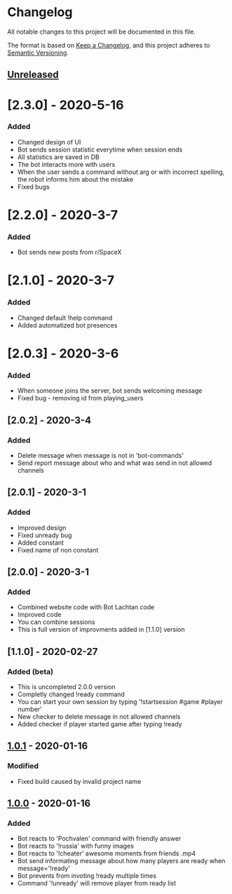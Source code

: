 # Changelog
All notable changes to this project will be documented in this file.

The format is based on [Keep a Changelog](https://keepachangelog.com/en/1.0.0/),
and this project adheres to [Semantic Versioning](https://semver.org/spec/v2.0.0.html).

## [Unreleased]

# [2.3.0] - 2020-5-16
### Added
- Changed design of UI
- Bot sends session statistic everytime when session ends
- All statistics are saved in DB
- The bot interacts more with users
- When the user sends a command without arg or with incorrect spelling, the robot informs him about the mistake
- Fixed bugs


# [2.2.0] - 2020-3-7
### Added
- Bot sends new posts from r/SpaceX

# [2.1.0] - 2020-3-7
### Added
- Changed default !help command 
- Added automatized bot presences

# [2.0.3] - 2020-3-6
### Added
- When someone joins the server, bot sends welcoming message
- Fixed bug - removing id from playing_users

## [2.0.2] - 2020-3-4
### Added
- Delete message when message is not in 'bot-commands'
- Send report message about who and what was send in not allowed channels

## [2.0.1] - 2020-3-1
### Added
- Improved design
- Fixed unready bug
- Added constant 
- Fixed name of non constant

## [2.0.0] - 2020-3-1
### Added
- Combined website code with Bot Lachtan code
- Improved code
- You can combine sessions
- This is full version of improvments added in [1.1.0] version

## [1.1.0] - 2020-02-27
### Added (beta)
- This is uncompleted 2.0.0 version
- Completly changed !ready command
- You can start your own session by typing '!startsession #game #player number'
- New checker to delete message in not allowed channels
- Added checker if player started game after typing !ready

## [1.0.1] - 2020-01-16
### Modified
- Fixed build caused by invalid project name

## [1.0.0] - 2020-01-16
### Added
- Bot reacts to 'Pochvalen' command with friendly answer
- Bot reacts to '!russia' with funny images
- Bot reacts to '!cheater' awesome moments from friends .mp4
- Bot send informating message about how many players are ready when message='!ready'
- Bot prevents from invoting !ready multiple times
- Command '!unready' will remove player from ready list

[Unreleased]: https://github.com/chalankolachtanovity/Bot_ready/tree/master
[1.0.0]: https://github.com/chalankolachtanovity/Bot_ready/tree/v1.0.0
[1.0.1]: https://github.com/chalankolachtanovity/Bot_ready/tree/v1.0.1